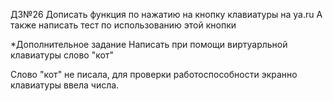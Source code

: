 ДЗ№26
Дописать функция по нажатию на кнопку клавиатуры на ya.ru
А также написать тест по использованию этой кнопки

*Дополнительное задание
Написать при помощи виртуарльной клавиатуры слово "кот"

Слово "кот" не писала, для проверки работоспособности экранно клавиатуры ввела числа.
